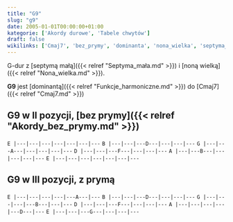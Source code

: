 ```yaml
---
title: "G9"
slug: "g9"
date: 2005-01-01T00:00:00+01:00
kategorie: ['Akordy durowe', 'Tabele chwytów']
draft: false
wikilinks: ['Cmaj7', 'bez_prymy', 'dominanta', 'nona_wielka', 'septyma_ma%C5%82a']
---
```

G-dur z [septymą małą]({{< relref "Septyma_mała.md" >}}) i [noną
wielką]({{< relref "Nona_wielka.md" >}}).

**G9** jest [dominantą]({{< relref "Funkcje_harmoniczne.md" >}}) do
[Cmaj7]({{< relref "Cmaj7.md" >}})

## G9 w II pozycji, [bez prymy]({{< relref "Akordy_bez_prymy.md" >}})

`E |---|---|---|---|---|---|---`
`B |---|---|---D---|---|---|---`
`G |---|---A---|---|---|---|---`
`D |---|---|---F---|---|---|---`
`A |---|---B---|---|---|---|---`
`E |---|---|---|---|---|---|---`

## G9 w III pozycji, z prymą

`E |---|---|---|---|---A---|---`
`B |---|---|---D---|---|---|---`
`G |---|---|---|---B---|---|---`
`D |---|---|---F---|---|---|---`
`A |---|---|---|---|---D---|---`
`E |---|---|---G---|---|---|---`


